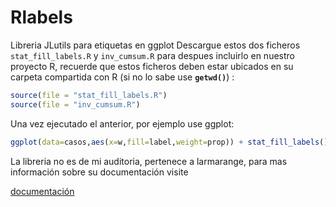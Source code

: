 # Rlabels
Libreria JLutils para etiquetas en ggplot
Descargue estos dos ficheros `stat_fill_labels.R` y `inv_cumsum.R` para despues incluirlo en nuestro proyecto R, recuerde que
estos ficheros deben estar ubicados en su carpeta compartida con R (si no lo sabe use **`getwd()`**) :

```r
source(file = "stat_fill_labels.R")
source(file = "inv_cumsum.R")
```

Una vez ejecutado el anterior, por ejemplo use ggplot:

```r
ggplot(data=casos,aes(x=w,fill=label,weight=prop)) + stat_fill_labels()
```

La libreria no es de mi auditoria, pertenece a larmarange, para mas información sobre su documentación visite

[documentación](http://larmarange.github.io/JLutils/reference/stat_fill_labels.html)
